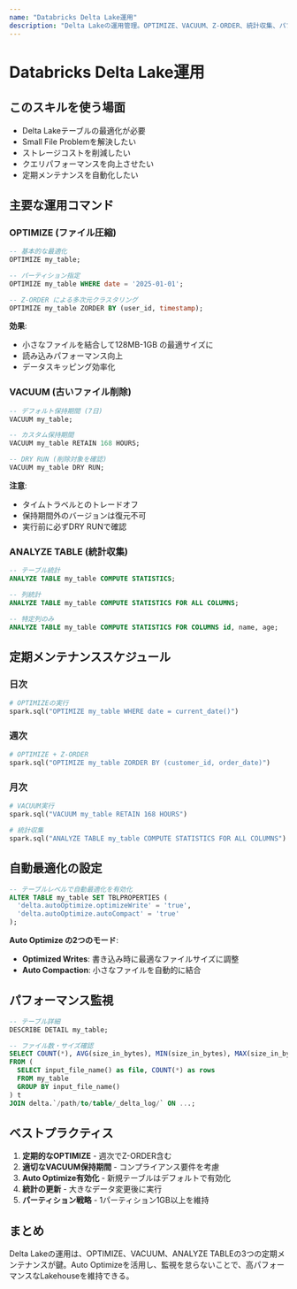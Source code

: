 ```yaml
---
name: "Databricks Delta Lake運用"
description: "Delta Lakeの運用管理。OPTIMIZE、VACUUM、Z-ORDER、統計収集、パフォーマンス監視、メンテナンスベストプラクティス"
---
```


# Databricks Delta Lake運用

## このスキルを使う場面

- Delta Lakeテーブルの最適化が必要
- Small File Problemを解決したい
- ストレージコストを削減したい
- クエリパフォーマンスを向上させたい
- 定期メンテナンスを自動化したい

## 主要な運用コマンド

### OPTIMIZE (ファイル圧縮)

```sql
-- 基本的な最適化
OPTIMIZE my_table;

-- パーティション指定
OPTIMIZE my_table WHERE date = '2025-01-01';

-- Z-ORDER による多次元クラスタリング
OPTIMIZE my_table ZORDER BY (user_id, timestamp);
```

**効果**:
- 小さなファイルを結合して128MB-1GB の最適サイズに
- 読み込みパフォーマンス向上
- データスキッピング効率化

### VACUUM (古いファイル削除)

```sql
-- デフォルト保持期間 (7日)
VACUUM my_table;

-- カスタム保持期間
VACUUM my_table RETAIN 168 HOURS;

-- DRY RUN (削除対象を確認)
VACUUM my_table DRY RUN;
```

**注意**:
- タイムトラベルとのトレードオフ
- 保持期間外のバージョンは復元不可
- 実行前に必ずDRY RUNで確認

### ANALYZE TABLE (統計収集)

```sql
-- テーブル統計
ANALYZE TABLE my_table COMPUTE STATISTICS;

-- 列統計
ANALYZE TABLE my_table COMPUTE STATISTICS FOR ALL COLUMNS;

-- 特定列のみ
ANALYZE TABLE my_table COMPUTE STATISTICS FOR COLUMNS id, name, age;
```

## 定期メンテナンススケジュール

### 日次

```python
# OPTIMIZEの実行
spark.sql("OPTIMIZE my_table WHERE date = current_date()")
```

### 週次

```python
# OPTIMIZE + Z-ORDER
spark.sql("OPTIMIZE my_table ZORDER BY (customer_id, order_date)")
```

### 月次

```python
# VACUUM実行
spark.sql("VACUUM my_table RETAIN 168 HOURS")

# 統計収集
spark.sql("ANALYZE TABLE my_table COMPUTE STATISTICS FOR ALL COLUMNS")
```

## 自動最適化の設定

```sql
-- テーブルレベルで自動最適化を有効化
ALTER TABLE my_table SET TBLPROPERTIES (
  'delta.autoOptimize.optimizeWrite' = 'true',
  'delta.autoOptimize.autoCompact' = 'true'
);
```

**Auto Optimize の2つのモード**:
- **Optimized Writes**: 書き込み時に最適なファイルサイズに調整
- **Auto Compaction**: 小さなファイルを自動的に結合

## パフォーマンス監視

```sql
-- テーブル詳細
DESCRIBE DETAIL my_table;

-- ファイル数・サイズ確認
SELECT COUNT(*), AVG(size_in_bytes), MIN(size_in_bytes), MAX(size_in_bytes)
FROM (
  SELECT input_file_name() as file, COUNT(*) as rows
  FROM my_table
  GROUP BY input_file_name()
) t
JOIN delta.`/path/to/table/_delta_log/` ON ...;
```

## ベストプラクティス

1. **定期的なOPTIMIZE** - 週次でZ-ORDER含む
2. **適切なVACUUM保持期間** - コンプライアンス要件を考慮
3. **Auto Optimize有効化** - 新規テーブルはデフォルトで有効化
4. **統計の更新** - 大きなデータ変更後に実行
5. **パーティション戦略** - 1パーティション1GB以上を維持

## まとめ

Delta Lakeの運用は、OPTIMIZE、VACUUM、ANALYZE TABLEの3つの定期メンテナンスが鍵。Auto Optimizeを活用し、監視を怠らないことで、高パフォーマンスなLakehouseを維持できる。
